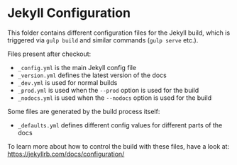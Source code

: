 # Jekyll Configuration

This folder contains different configuration files for the Jekyll build, which is triggered via `gulp build` and similar commands (`gulp serve` etc.).

Files present after checkout:

- `_config.yml` is the main Jekyll config file
- `_version.yml` defines the latest version of the docs
- `_dev.yml` is used for normal builds
- `_prod.yml` is used when the `--prod` option is used for the build
- `_nodocs.yml` is used when the `--nodocs` option is used for the build

Some files are generated by the build process itself:

- `_defaults.yml` defines different config values for different parts of the docs

To learn more about how to control the build with these files, have a look at: https://jekyllrb.com/docs/configuration/